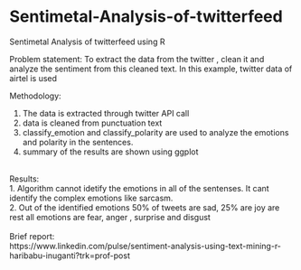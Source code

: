 # Sentimetal-Analysis-of-twitterfeed
Sentimetal Analysis of twitterfeed using R</br>

Problem statement: To extract the data from the twitter , clean it and analyze the sentiment from this cleaned text. In this example, twitter data of airtel is used</br> 

Methodology:</br>
1. The data is extracted through twitter API call</br>
2. data is cleaned from punctuation text</br>
3. classify_emotion and classify_polarity are used to analyze the emotions and polarity in the sentences.</br>
4. summary of the results are shown using ggplot</br>
</br>
Results:</br>
1. Algorithm cannot idetify the emotions in all of the sentenses. It cant identify the complex emotions like sarcasm.</br>
2. Out of the identified emotions 50% of tweets are sad, 25% are joy are rest all emotions are fear, anger , surprise and disgust</br>
</br>
Brief report:</br>
https://www.linkedin.com/pulse/sentiment-analysis-using-text-mining-r-haribabu-inuganti?trk=prof-post

